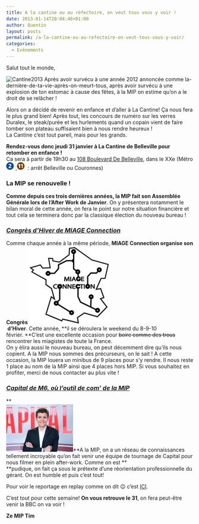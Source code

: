 ```yaml
---
title: A la cantine ou au réfectoire, on veut tous vous y voir !
date: 2013-01-14T20:04:48+01:00
author: Quentin
layout: posts
permalink: /a-la-cantine-ou-au-refectoire-on-veut-tous-vous-y-voir/
categories:
  - Evènements
---
```

Salut tout le monde,

<img class="alignleft size-full wp-image-1416" alt="Cantine2013" src="/assets/uploads/2013/01/Cantine2013.png" width="200" height="200" srcset="/assets/uploads/2013/01/Cantine2013.png 200w, /assets/uploads/2013/01/Cantine2013-150x150.png 150w, /assets/uploads/2013/01/Cantine2013-100x100.png 100w" sizes="(max-width: 200px) 100vw, 200px" /> Après avoir survécu à une année 2012 annoncée comme la-dernière-de-ta-vie-après-on-meurt-tous, après avoir survécu à une explosion de ton estomac à cause des fêtes, à la MIP on estime qu&#8217;on a le droit de se relâcher !

Alors on a décidé de revenir en enfance et d&#8217;aller à La Cantine! Ça nous fera le plus grand bien! Après tout, les concours de numéro sur les verres Duralex, le steak/purée et les hurlements quand un copain vient de faire tomber son plateau suffisaient bien à nous rendre heureux !  
La Cantine c&#8217;est tout pareil, mais pour les grands.

**Rendez-vous donc jeudi 31 janvier à La Cantine de Belleville pour retomber en enfance !**  
Ca sera à partir de 19h30 au <a href="https://maps.google.fr/maps?q=108+Boulevard+De+Belleville&ie=UTF-8&hq=&hnear=0x47e66de5fcc619df:0xa97b678f2026f5e7,108+Boulevard+de+Belleville,+75020+Paris&gl=fr&ei=tsnxUPj1AZCAhQfcn4GYBQ&ved=0CDIQ8gEwAA" target="_blank">108 Boulevard De Belleville</a>, dans le XXe (Métro<img class="alignnone size-full wp-image-258" alt="Ligne 2" src="/assets/uploads/2010/10/m2.gif" width="21" height="21" /> ,<img class="alignnone size-full wp-image-259" alt="Ligne 11" src="/assets/uploads/2010/10/m11.gif" width="21" height="21" />  : arrêt Belleville ou Couronnes)

### La MIP se renouvelle !

**Comme depuis ces trois dernières années, la MIP fait son Assemblée Générale lors de l&#8217;After Work de Janvier**. On y présentera notamment le bilan moral de cette année, on fera le point sur notre situation financière et tout cela se terminera donc par la classique élection du nouveau bureau !

### <span style="text-decoration: underline;"><em><strong>Congrès d&#8217;Hiver de MIAGE Connection</strong></em></span>

Comme chaque année à la même période, **MIAGE Connection organise son Congrès <a href="/2013/01/a-la-cantine-ou-au-refectoire-on-veut-tous-vous-y-voir/miage_connection/" rel="attachment wp-att-1422"><img class="alignright size-full wp-image-1422" alt="miage_connection" src="/assets/uploads/2013/01/miage_connection.png" width="220" height="210" /></a> <a href="/2013/01/a-la-cantine-ou-au-refectoire-on-veut-tous-vous-y-voir/capital/" rel="attachment wp-att-1423"><br /> </a> d&#8217;Hiver**. Cette année, **il se déroulera le weekend du 8-9-10 février. **C&#8217;est une excellente occasion pour <del>boire comme des trous</del> rencontrer les miagistes de toute la France.  
On y élira aussi le nouveau bureau, on peut décemment dire qu&#8217;ils nous copient. A la MIP nous sommes des précurseurs, on le sait ! A cette occasion, la MIP louera un minibus de 9 places pour s&#8217;y rendre. Il nous reste 1 place au nom de la MIP ainsi que 4 places hors MIP. Si vous souhaitez en profiter, merci de nous contacter au plus vite !

### _<span style="text-decoration: underline;"><strong>Capital de M6, où l&#8217;outil de com&#8217; de la MIP</strong></span>_

**<a href="/2013/01/a-la-cantine-ou-au-refectoire-on-veut-tous-vous-y-voir/capital/" rel="attachment wp-att-1423"><br /> <img class="alignleft" alt="capital" src="/assets/uploads/2013/01/capital-300x214.jpg" width="180" height="128" /></a>**A la MIP, on a un réseau de connaissances tellement incroyable qu&#8217;on fait venir une équipe de tournage de Capital pour nous filmer en plein after-work. Comme on est **<a href="/2013/01/a-la-cantine-ou-au-refectoire-on-veut-tous-vous-y-voir/capital/" rel="attachment wp-att-1423"><br /> </a>**pudique, on fait ça sous le prétexte d&#8217;une réorientation professionnelle du gérant. On est humble et puis c&#8217;est tout!

Pour voir le reportage en replay comme on dit 😉 c&#8217;est <a title="Capital" href="https://www.m6replay.fr/capital/11267288-ils-realisent-leur-reve-pourquoi-pas-vous" target="_blank">ICI</a>.

C&#8217;est tout pour cette semaine! **On vous retrouve le 31**, on fera peut-être venir la BBC on va voir !

**Ze MIP Tim**
